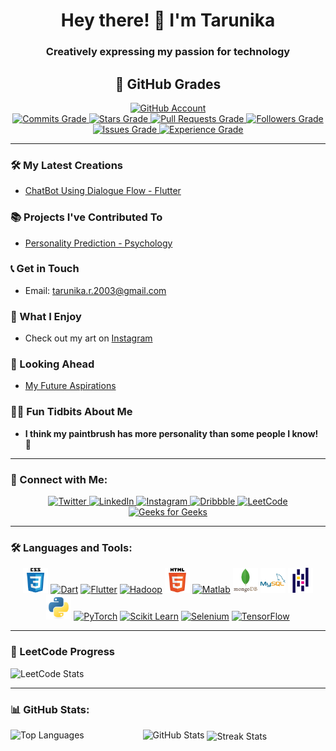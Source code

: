 <h1 align="center">Hey there! 👋 I'm Tarunika</h1>
<h3 align="center">Creatively expressing my passion for technology</h3>
<!--
<p align="center"> 
  <img src="https://komarev.com/ghpvc/?username=tarunika-r&label=Profile%20views&color=00FFFF&style=flat" alt="tarunika-r" /> 
</p>
<p align="center"> 
  <a href="https://github.com/ryo-ma/github-profile-trophy">
    <img src="https://github-profile-trophy.vercel.app/?username=tarunika-r" alt="tarunika-r" />
  </a> 
</p>
-->
<h2 align="center">🏅 GitHub Grades</h2>

<div align="center">
  <a href="https://github.com/tarunika-r">
    <img src="https://img.shields.io/badge/GitHub-Account-blue?style=for-the-badge&logo=github" alt="GitHub Account" />
  </a>
</div>

<div align="center">
  <a href="https://github.com/tarunika-r">
    <img src="https://img.shields.io/badge/Commits-Grade_A-green?style=for-the-badge&logo=git" alt="Commits Grade" />
  </a>
  
  <a href="https://github.com/tarunika-r?tab=stars">
    <img src="https://img.shields.io/badge/Stars-Grade_B+-yellow?style=for-the-badge&logo=star" alt="Stars Grade" />
  </a>
  
  <a href="https://github.com/tarunika-r/pulls">
    <img src="https://img.shields.io/badge/Pull_Requests-Grade_A-red?style=for-the-badge&logo=git-pull-request" alt="Pull Requests Grade" />
  </a>
  
  <a href="https://github.com/tarunika-r?tab=followers">
    <img src="https://img.shields.io/badge/Followers-Grade_B-blue?style=for-the-badge&logo=github" alt="Followers Grade" />
  </a>
  
  <a href="https://github.com/tarunika-r/issues">
    <img src="https://img.shields.io/badge/Issues-Grade_A+-green?style=for-the-badge&logo=issue-tracker" alt="Issues Grade" />
  </a>
  
  <a href="https://github.com/tarunika-r">
    <img src="https://img.shields.io/badge/Experience-Grade_A-purple?style=for-the-badge&logo=github" alt="Experience Grade" />
  </a>
</div>




---

### 🛠️ My Latest Creations
- [ChatBot Using Dialogue Flow - Flutter](https://github.com/Tarunika-R/dialogflow_chatbot)

### 📚 Projects I've Contributed To
- [Personality Prediction - Psychology](https://github.com/Tarunika-R/Personality-Prediction-Psychology)

### 📞 Get in Touch
- Email: [tarunika.r.2003@gmail.com](mailto:tarunika.r.2003@gmail.com)

### 🌟 What I Enjoy
- Check out my art on [Instagram](https://www.instagram.com/artsick03)

### 🔮 Looking Ahead
- [My Future Aspirations](https://drive.google.com/file/d/1txnq5XdQ2DroGUqgiaYAteEm5WTsgjp8/view?usp=sharing)

### 🤹‍♂️ Fun Tidbits About Me
- **I think my paintbrush has more personality than some people I know! 🎨**

---

### 🤝 Connect with Me:
<p align="center">
  <a href="https://twitter.com/rtarunika53655" target="_blank">
    <img src="https://raw.githubusercontent.com/rahuldkjain/github-profile-readme-generator/master/src/images/icons/Social/twitter.svg" alt="Twitter" height="30" width="40" />
  </a>
  <a href="https://www.linkedin.com/in/tarunikar/" target="_blank">
    <img src="https://raw.githubusercontent.com/rahuldkjain/github-profile-readme-generator/master/src/images/icons/Social/linked-in-alt.svg" alt="LinkedIn" height="30" width="40" />
  </a>
  <a href="https://www.instagram.com/taru_0303/" target="_blank">
    <img src="https://raw.githubusercontent.com/rahuldkjain/github-profile-readme-generator/master/src/images/icons/Social/instagram.svg" alt="Instagram" height="30" width="40" />
  </a>
  <a href="https://dribbble.com/taru_0303/" target="_blank">
    <img src="https://raw.githubusercontent.com/rahuldkjain/github-profile-readme-generator/master/src/images/icons/Social/dribbble.svg" alt="Dribbble" height="30" width="40" />
  </a>
  <a href="https://leetcode.com/u/tarunika_r/" target="_blank">
    <img src="https://raw.githubusercontent.com/rahuldkjain/github-profile-readme-generator/master/src/images/icons/Social/leet-code.svg" alt="LeetCode" height="30" width="40" />
  </a>
  <a href="https://www.geeksforgeeks.org/user/tarunika_03/" target="_blank">
    <img src="https://raw.githubusercontent.com/rahuldkjain/github-profile-readme-generator/master/src/images/icons/Social/geeks-for-geeks.svg" alt="Geeks for Geeks" height="30" width="40" />
  </a>
</p>

---

### 🛠️ Languages and Tools:
<p align="center">
  <a href="https://www.w3schools.com/css/" target="_blank"><img src="https://raw.githubusercontent.com/devicons/devicon/master/icons/css3/css3-original-wordmark.svg" alt="CSS3" width="40" height="40"/></a>
  <a href="https://dart.dev" target="_blank"><img src="https://www.vectorlogo.zone/logos/dartlang/dartlang-icon.svg" alt="Dart" width="40" height="40"/></a>
  <a href="https://flutter.dev" target="_blank"><img src="https://www.vectorlogo.zone/logos/flutterio/flutterio-icon.svg" alt="Flutter" width="40" height="40"/></a>
  <a href="https://hadoop.apache.org/" target="_blank"><img src="https://www.vectorlogo.zone/logos/apache_hadoop/apache_hadoop-icon.svg" alt="Hadoop" width="40" height="40"/></a>
  <a href="https://www.w3.org/html/" target="_blank"><img src="https://raw.githubusercontent.com/devicons/devicon/master/icons/html5/html5-original-wordmark.svg" alt="HTML5" width="40" height="40"/></a>
  <a href="https://www.mathworks.com/" target="_blank"><img src="https://upload.wikimedia.org/wikipedia/commons/2/21/Matlab_Logo.png" alt="Matlab" width="40" height="40"/></a>
  <a href="https://www.mongodb.com/" target="_blank"><img src="https://raw.githubusercontent.com/devicons/devicon/master/icons/mongodb/mongodb-original-wordmark.svg" alt="MongoDB" width="40" height="40"/></a>
  <a href="https://www.mysql.com/" target="_blank"><img src="https://raw.githubusercontent.com/devicons/devicon/master/icons/mysql/mysql-original-wordmark.svg" alt="MySQL" width="40" height="40"/></a>
  <a href="https://pandas.pydata.org/" target="_blank"><img src="https://raw.githubusercontent.com/devicons/devicon/2ae2a900d2f041da66e950e4d48052658d850630/icons/pandas/pandas-original.svg" alt="Pandas" width="40" height="40"/></a>
  <a href="https://www.python.org" target="_blank"><img src="https://raw.githubusercontent.com/devicons/devicon/master/icons/python/python-original.svg" alt="Python" width="40" height="40"/></a>
  <a href="https://pytorch.org/" target="_blank"><img src="https://www.vectorlogo.zone/logos/pytorch/pytorch-icon.svg" alt="PyTorch" width="40" height="40"/></a>
  <a href="https://scikit-learn.org/" target="_blank"><img src="https://upload.wikimedia.org/wikipedia/commons/0/05/Scikit_learn_logo_small.svg" alt="Scikit Learn" width="40" height="40"/></a>
  <a href="https://www.selenium.dev" target="_blank"><img src="https://raw.githubusercontent.com/detain/svg-logos/780f25886640cef088af994181646db2f6b1a3f8/svg/selenium-logo.svg" alt="Selenium" width="40" height="40"/></a>
  <a href="https://www.tensorflow.org" target="_blank"><img src="https://www.vectorlogo.zone/logos/tensorflow/tensorflow-icon.svg" alt="TensorFlow" width="40" height="40"/></a>
</p>

---

### 🧠 LeetCode Progress
![LeetCode Stats](https://leetcard.jacoblin.cool/tarunika_r?theme=dark&ext=activity)
<!--
![Problems Solved](https://img.shields.io/badge/LeetCode_Problems_Solved-230-orange?style=for-the-badge&logo=leetcode)
[![LeetCode Heatmap](https://leetcard.jacoblin.cool/tarunika_r?ext=heatmap)](https://leetcode.com/tarunika_r/)


### 💻 HackerRank Activity

[![HackerRank](https://img.shields.io/badge/HackerRank-Profile-green?style=for-the-badge&logo=HackerRank)](https://www.hackerrank.com/taru253)
-->
---

### 📊 GitHub Stats:
<p align="center">
  <img src="https://github-readme-stats.vercel.app/api?username=tarunika-r&show_icons=true&theme=dark&bg_color=222222&title_color=00FFFF&text_color=FFFFFF" alt="GitHub Stats" />
  <img align="left" src="https://github-readme-stats.vercel.app/api/top-langs?username=tarunika-r&show_icons=true&locale=en&layout=compact&theme=dark&bg_color=222222&title_color=00FFFF&text_color=FFFFFF" alt="Top Languages" />
  <img align="center" src="https://github-readme-streak-stats.herokuapp.com/?user=tarunika-r&theme=dark&background=222222&stroke=00FFFF&ring=00FFFF&fire=FFFFFF&currStreakLabel=FFFFFF" alt="Streak Stats" />
</p>
